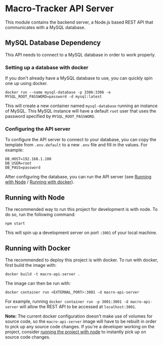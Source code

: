 # Macro-Tracker API Server
This module contains the backend server, a Node.js based REST API that communicates with a MySQL database.

## MySQL Database Dependency
This API needs to connect to a MySQL database in order to work properly.

### Setting up a database with docker
If you don't already have a MySQL database to use, you can quickly spin one up using docker.
```
docker run --name mysql-database -p 3306:3306 -e MYSQL_ROOT_PASSWORD=password -d mysql:latest
```

This will create a new container named `mysql-database` running an instance of MySQL. This MySQL instance will have a default `root` user that uses the password specified by `MYSQL_ROOT_PASSWORD`.

### Configuring the API server
To configure the API server to connect to your database, you can copy the template from `.env.default` to a new `.env` file and fill in the values. For example:
```shell
DB_HOST=192.168.1.100
DB_USER=root
DB_PASS=password
```

After configuring the database, you can run the API server (see [Running with Node](#running-with-node) / [Running with docker](#running-with-docker)).

## Running with Node
The recommended way to run this project for development is with node. To do so, run the following command:
```
npm start
```

This will spin up a development server on port `:3001` of your local machine.

## Running with Docker
The recommended to deploy this project is with docker. To run with docker, first build the image with:
```
docker build -t macro-api-server .
```

The image can then be run with:
```
docker container run <EXTERNAL_PORT>:3001 -d macro-api-server
```

For example, running `docker container run -p 3001:3001 -d macro-api-server` will allow the REST API to be accessed at `localhost:3001`.

**Note:** The current docker configuration doesn't make use of  volumes for source code, so the `macro-api-server` image will have to be rebuilt in order to pick up any source code changes. If you're a developer working on the project, consider [running the project with node](#running-with-node) to instantly pick up on source code changes.